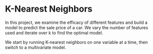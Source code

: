 # K-Nearest Neighbors

In this project, we examine the efficacy of different features and build a model to predict the sale price of a car. We vary the number of features used
and iterate over k to find the optimal model.

We start by running K-nearest neighbors on one variable at a time, then switch to a multivariate model.
